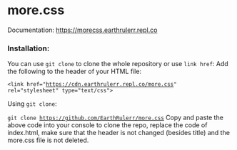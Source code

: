 # more.css
Documentation: https://morecss.earthrulerr.repl.co

### Installation:

You can use <code>git clone</code> to clone the whole repository or use <code>link href</code>:
Add the following to the header of your HTML file:

<code>&lt;link href="https://cdn.earthrulerr.repl.co/more.css" rel="stylesheet" type="text/css"></code>

Using <code>git clone</code>:

<code>git clone https://github.com/EarthRulerr/more.css</code>
Copy and paste the above code into your console to clone the repo, replace the code of index.html, make sure that the header is not changed (besides title) and the more.css file is not deleted.
